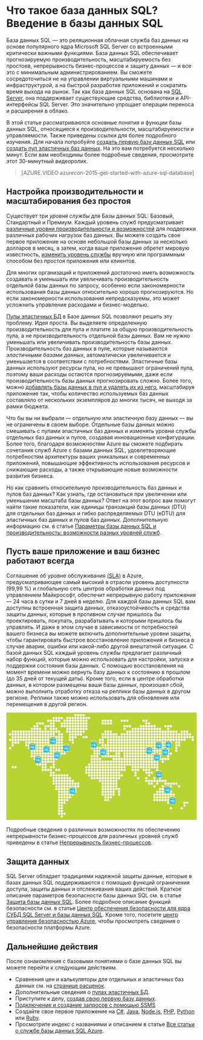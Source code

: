 <properties
	pageTitle="Что такое база данных SQL? Общие сведения о базе данных SQL | Microsoft Azure"
	description="Узнайте о технических характеристиках и возможностях базы данных SQL, а также о реляционной системе управления базами данных (реляционной СУБД) Майкрософт в облаке."
	keywords="введение в sql, общие сведения об sql, что такое база данных sql"
	services="sql-database"
	documentationCenter=""
	authors="shontnew"
	manager="jeffreyg"
	editor="cgronlun"/>

<tags
   ms.service="sql-database"
   ms.devlang="na"
   ms.topic="get-started-article"
   ms.tgt_pltfrm="na"
   ms.workload="data-management"
   ms.date="03/29/2016"
   ms.author="shkurhek"/>

# Что такое база данных SQL? Введение в базы данных SQL

База данных SQL — это реляционная облачная служба баз данных на основе популярного ядра Microsoft SQL Server со встроенными критически важными функциями. База данных SQL обеспечивает прогнозируемую производительность, масштабируемость без простоев, непрерывность бизнес-процессов и защиту данных — и все это с минимальным администрированием. Вы сможете сосредоточиться не на управлении виртуальными машинами и инфраструктурой, а на быстрой разработке приложений и сократить время выхода на рынок. Так как база данных SQL основана на [SQL Server](https://msdn.microsoft.com/library/bb545450.aspx), она поддерживает существующие средства, библиотеки и API-интерфейсы SQL Server. Это значительно упрощает операции переноса и расширения в облако.

В этой статье рассматриваются основные понятия и функции базы данных SQL, относящиеся к производительности, масштабируемости и управляемости. Также приведены ссылки для более подробного изучения. Для начала попробуйте [создать первую базу данных SQL](sql-database-get-started.md) или [создать пул эластичных баз данных](sql-database-elastic-pool-create-portal.md). На это вам потребуется несколько минут. Если вам необходимы более подробные сведения, просмотрите этот 30-минутный видеоролик.

> [AZURE.VIDEO azurecon-2015-get-started-with-azure-sql-database]

## Настройка производительности и масштабирования без простоя

Существует три *уровня службы* для Базы данных SQL: Базовый, Стандартный и Премиум. Каждый уровень служб предусматривает [различные уровни производительности и возможностей](sql-database-service-tiers.md) для поддержки различных рабочих нагрузок баз данных. Вы можете создать свое первое приложение на основе небольшой базы данных за несколько долларов в месяц, а затем, когда ваше приложение обретет мировую известность, [изменить уровень службы](sql-database-scale-up.md) вручную или программным способом без простоя приложения или клиентов.

Для многих организаций и приложений достаточно иметь возможность создавать и уменьшать или увеличивать производительность отдельной базы данных по запросу, особенно если закономерности использования базы данных относительно хорошо прогнозируются. Но если закономерности использования непредсказуемы, это может усложнить управление расходами и бизнес-моделью.

[Пулы эластичных БД](sql-database-elastic-pool.md) в Базе данных SQL позволяют решить эту проблему. Идея проста. Вы выделяете определенную производительность для пула и платите за общую производительность пула, а не производительность отдельной базы данных. Вам не нужно уменьшать или увеличивать производительность базы данных. Производительность баз данных в пуле, которые называются *эластичными базами данных*, автоматически увеличивается и уменьшается в соответствии с потребностями. Эластичные базы данных используют ресурсы пула, но не превышают ограничений пула, поэтому ваши расходы остаются прогнозируемыми, даже если производительность базы данных прогнозировать сложно. Более того, можно [добавлять базы данных в пул и удалять их из него](sql-database-elastic-pool-manage-portal.md), масштабируя приложение так, чтобы количество используемых баз данных составляло от нескольких экземпляров до многих тысяч, не выходя за рамки бюджета.

Что бы вы ни выбрали — отдельную или эластичную базу данных — вы не ограничены в своем выборе. Отдельные базы данных можно смешивать с пулами эластичных баз данных и изменять уровни службы отдельных баз данных и пулов, создавая инновационные конфигурации. Более того, благодаря возможностям Azure вы сможете подбирать сочетания служб Azure с базами данных SQL, удовлетворяющие потребностям архитектуры ваших уникальных и современных приложений, повышающие эффективность использования ресурсов и снижающие расходы, а также открывающие новые возможности развития бизнеса.

Но как сравнить относительную производительность баз данных и пулов баз данных? Как узнать, где остановиться при увеличении или уменьшении масштаба базы данных? Ответ на этот вопрос вам помогут найти такие показатели, как единицы транзакций базы данных (DTU) для отдельных баз данных и гибко распределяемых DTU (eDTU) для эластичных баз данных и пулов баз данных. Дополнительную информацию см. в статье [Параметры базы данных SQL и производительность: возможности разных уровней служб](sql-database-service-tiers.md).

## Пусть ваше приложение и ваш бизнес работают всегда

Соглашение об уровне обслуживания [(SLA)](http://azure.microsoft.com/support/legal/sla/) в Azure, предусматривающее самый высокий в отрасли уровень доступности (99,99 %) и глобальную сеть центров обработки данных под управлением Майкрософт, обеспечит непрерывную работу приложения — 24 часа в сутки и 7 дней в неделю. Для каждой базы данных SQL вам доступны встроенная защита данных, отказоустойчивость и средства защиты данных, которые в противном случае пришлось бы проектировать, покупать, разрабатывать и которыми пришлось бы управлять. И даже в этом случае в зависимости от потребностей вашего бизнеса вы можете включить дополнительные уровни защиты, чтобы гарантировать быстрое восстановление приложения и бизнеса в случае аварии, ошибки или какой-либо другой внештатной ситуации. С базой данных SQL каждый уровень службы предлагает различный набор функций, которые можно использовать для настройки, запуска и поддержки состояния базы данных. С помощью восстановления на момент времени можно вернуть базу данных к состоянию в прошлом (до 35 дней от текущей даты). Кроме того, если в центре обработки данных, в котором размещены ваши базы данных, произошел сбой, можно выполнить отработку отказа на реплики базы данных в другом регионе. Реплики также можно использовать для обновления или перемещения в другой регион.

![Георепликация базы данных SQL](./media/sql-database-technical-overview/azure_sqldb_map.png)


Подробные сведения о различных возможностях по обеспечению непрерывности бизнес-процессов для различных уровней служб приведены в статье [Непрерывность бизнес-процессов](sql-database-business-continuity.md).

## Защита данных
SQL Server обладает традициями надежной защиты данные, которые в базах данных SQL поддерживаются с помощью функций ограничения доступа, защиты данных и отслеживания ваших действий. Краткое описание параметров безопасности базы данных SQL см. в статье [Защита базы данных SQL](sql-database-security.md). Более подробное описание функций безопасности см. в статье [Центр обеспечения безопасности для ядра СУБД SQL Server и базы данных SQL](https://msdn.microsoft.com/library/bb510589). Кроме того, посетите [центр управления безопасностью Azure](https://azure.microsoft.com/support/trust-center/security/), чтобы просмотреть сведения о безопасности платформы Azure.

## Дальнейшие действия
После ознакомления с базовыми понятиями о базе данных SQL вы можете перейти к следующим действиям.

- Сравнения цен и калькуляторы для отдельных и эластичных баз данных см. на [странице расценок](https://azure.microsoft.com/pricing/details/sql-database/).
- Дополнительные сведения о [пулах эластичных БД](sql-database-elastic-pool.md).
- Приступите к делу, [создав свою первую базу данных](sql-database-get-started.md).
- [Подключение и создание запросов с помощью SSMS](sql-database-connect-query-ssms.md)
- Создайте свое первое приложение на [C#](sql-database-connect-query.md), [Java](sql-database-develop-java-simple-windows.md), [Node.js](sql-database-develop-nodejs-simple-windows.md), [PHP](sql-database-develop-php-retry-windows.md), [Python](sql-database-develop-python-simple-windows.md) или [Ruby](sql-database-develop-ruby-simple-linux).
- Просмотрите индекс с названиями и описанием в статье [Все статьи о службе базы данных SQL Azure](sql-database-index-all-articles.md).

<!---HONumber=AcomDC_0330_2016-->